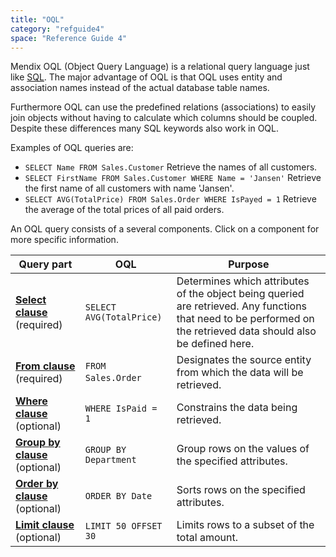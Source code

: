 ```yaml
---
title: "OQL"
category: "refguide4"
space: "Reference Guide 4"
---
```

Mendix OQL (Object Query Language) is a relational query language just like [SQL](http://en.wikipedia.org/wiki/Sql). The major advantage of OQL is that OQL uses entity and association names instead of the actual database table names.

Furthermore OQL can use the predefined relations (associations) to easily join objects without having to calculate which columns should be coupled. Despite these differences many SQL keywords also work in OQL.

Examples of OQL queries are:

*   `SELECT Name FROM Sales.Customer`
    Retrieve the names of all customers.
*   `SELECT FirstName FROM Sales.Customer WHERE Name = 'Jansen'`
    Retrieve the first name of all customers with name 'Jansen'.
*   `SELECT AVG(TotalPrice) FROM Sales.Order WHERE IsPayed = 1`
    Retrieve the average of the total prices of all paid orders.

An OQL query consists of a several components. Click on a component for more specific information.

| Query part | OQL | Purpose |
| --- | --- | --- |
| **[Select clause](oql-select-clause)** (required)  | `SELECT AVG(TotalPrice)` | Determines which attributes of the object being queried are retrieved. Any functions that need to be performed on the retrieved data should also be defined here.  |
| **[From clause](https://world.mendix.com/display/refguide4/OQL+From+Clause)** (required)  | `FROM Sales.Order`  | Designates the source entity from which the data will be retrieved.  |
| **[Where clause](https://world.mendix.com/display/refguide4/OQL+Where+Clause)** (optional) | `WHERE IsPaid = 1` | Constrains the data being retrieved.  |
| **[Group by clause](https://world.mendix.com/display/refguide4/OQL+Group+by+Clause)** (optional) | `GROUP BY Department` | Group rows on the values of the specified attributes.  |
| **[Order by clause](https://world.mendix.com/display/refguide4/OQL+Order+by+Clause)** (optional) | `ORDER BY Date` | Sorts rows on the specified attributes.  |
| **[Limit clause](https://world.mendix.com/display/refguide4/OQL+Limit+Clause)** (optional) | `LIMIT 50 OFFSET 30` | Limits rows to a subset of the total amount.  |